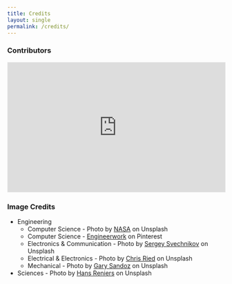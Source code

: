 ```yaml
---
title: Credits
layout: single
permalink: /credits/
---
```

### Contributors
<iframe class="airtable-embed" src="https://airtable.com/embed/shrKAQkuJw4UZSa2Q?backgroundColor=teal" frameborder="0" onmousewheel="" width="100%" height="300" style="background: transparent; border: 0.5px solid #eee;"></iframe>

### Image Credits
- Engineering 
    - Computer Science - Photo by [NASA](https://unsplash.com/@nasa) on Unsplash
    - Computer Science - [Engineerwork](https://in.pinterest.com/pin/786441153662932159/) on Pinterest
    - Electronics & Communication - Photo by [Sergey Svechnikov]("https://unsplash.com/@blackout095) on Unsplash
    - Electrical & Electronics - Photo by [Chris Ried](https://unsplash.com/@cdr6934) on Unsplash
    - Mechanical - Photo by [Gary Sandoz](https://unsplash.com/@gala_san) on Unsplash
- Sciences - Photo by [Hans Reniers](https://unsplash.com/@hansreniers) on Unsplash
  
